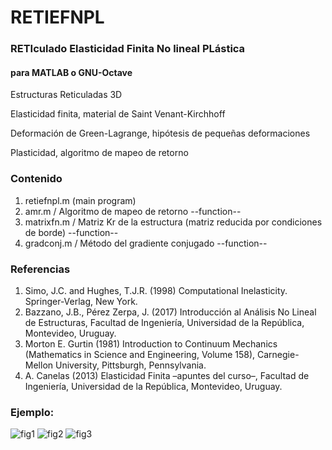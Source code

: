 # RETIEFNPL
### RETIculado Elasticidad Finita No lineal PLástica
#### para MATLAB o GNU-Octave

Estructuras Reticuladas 3D

Elasticidad finita, material de Saint Venant-Kirchhoff

Deformación de Green-Lagrange, hipótesis de pequeñas deformaciones

Plasticidad, algoritmo de mapeo de retorno

### Contenido
1. retiefnpl.m (main program)
2. amr.m / Algoritmo de mapeo de retorno --function--
3. matrixfn.m / Matriz Kr de la estructura (matriz reducida por condiciones de borde) --function--
4. gradconj.m / Método del gradiente conjugado --function--

### Referencias
1. Simo, J.C. and Hughes, T.J.R. (1998) Computational Inelasticity. Springer-Verlag, New York.
1. Bazzano, J.B., Pérez Zerpa, J. (2017) Introducción al Análisis No Lineal de Estructuras, Facultad de Ingeniería, Universidad de la República, Montevideo, Uruguay.
1. Morton E. Gurtin (1981) Introduction to Continuum Mechanics (Mathematics in Science and Engineering, Volume 158), Carnegie-Mellon University, Pittsburgh, Pennsylvania.
1. A. Canelas (2013) Elasticidad Finita –apuntes del curso–, Facultad de Ingeniería, Universidad de la República, Montevideo, Uruguay.

### Ejemplo:

![fig1](https://user-images.githubusercontent.com/104937664/182744989-27ebfd10-c7e4-4781-80af-2d0f59a2e547.jpg)
![fig2](https://user-images.githubusercontent.com/104937664/182745127-7b927523-817e-400a-abb3-d0db8ce2ea0c.jpg)
![fig3](https://user-images.githubusercontent.com/104937664/182745158-4e29bd12-42a3-4f43-a361-6544ef470222.jpg)
